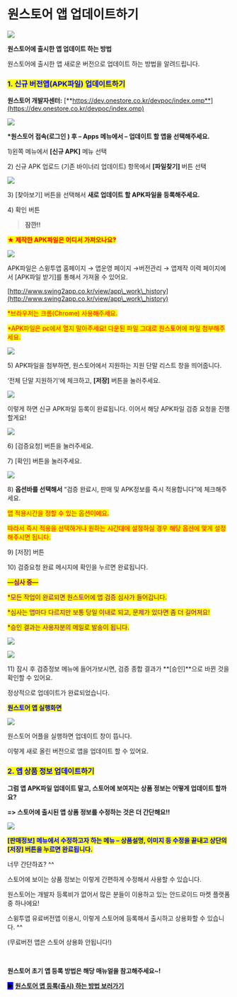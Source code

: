 # 원스토어 앱 업데이트하기

![](https://wp.swing2app.co.kr/wp-content/uploads/2019/04/%EC%9B%90%EC%8A%A4%ED%86%A0%EC%96%B4-%EC%95%B1%EC%97%85%EB%8D%B0%EC%9D%B4%ED%8A%B8%EC%A0%9C%EB%AA%A9.png)

**원스토어에 출시한 앱 업데이트 하는 방법**

&#x20;원스토어에 출시한 앱 새로운 버전으로 업데이트 하는 방법을 알려드립니다.



### <mark style="color:blue;">**1. 신규 버전앱(APK파일) 업데이트하기**</mark>

**원스토어 개발자센터:** [**https://dev.onestore.co.kr/devpoc/index.omp**](https://dev.onestore.co.kr/devpoc/index.omp)

![](https://wp.swing2app.co.kr/wp-content/uploads/2019/04/%EC%9B%90%EC%8A%A4%ED%86%A0%EC%96%B4%EC%97%85%EB%8E%831.png)

**\*원스토어 접속(로그인 ) 후 – Apps 메뉴에서 – 업데이트 할 앱을 선택해주세요.**

1\)왼쪽 메뉴에서 **\[신규 APK]** 메뉴 선택

2\) 신규 APK 업로드 (기존 바이너리 업데이트) 항목에서 **\[파일찾기]** 버튼 선택

![](https://wp.swing2app.co.kr/wp-content/uploads/2019/04/%EC%9B%90%EC%8A%A4%ED%86%A0%EC%96%B4%EC%97%85%EB%8E%832.png)

3\) \[찾아보기] 버튼을 선택해서 **새로 업데이트 할 APK파일을 등록해주세요.**

4\) 확인 버튼&#x20;



> **잠깐!!**

<mark style="color:red;">**★ 제작한 APK파일은 어디서 가져오나요?**</mark>

![](https://wp.swing2app.co.kr/wp-content/uploads/2019/04/APK%ED%8C%8C%EC%9D%BC%EB%8B%A4%EC%9A%B42-1.png)

APK파일은 스윙투앱 홈페이지 → 앱운영 페이지 →버전관리 → 앱제작 이력 페이지에서 \[APK파일 받기]를 통해서 가져올 수 있어요.

[http://www.swing2app.co.kr/view/app\_work\_history](http://www.swing2app.co.kr/view/app\_work\_history)

<mark style="color:red;">\*브라우저는 크롬(Chrome) 사용해주세요.</mark>

<mark style="color:red;">\*APK파일은 pc에서 열지 말아주세요! 다운된 파일 그대로 원스토어에 파일 첨부해주세요.</mark>&#x20;

![](https://wp.swing2app.co.kr/wp-content/uploads/2019/04/%EC%9B%90%EC%8A%A4%ED%86%A0%EC%96%B4%EC%97%85%EB%8E%833.png)

5\) APK파일을 첨부하면, 원스토어에서 지원하는 지원 단말 리스트 창을 띄어줍니다.

‘전체 단말 지원하기’에 체크하고, **\[저장]** 버튼을 눌러주세요.

![](https://wp.swing2app.co.kr/wp-content/uploads/2019/04/%EC%9B%90%EC%8A%A4%ED%86%A0%EC%96%B4%EC%97%85%EB%8E%834.png)

이렇게 하면  신규 APK파일 등록이 완료됩니다. 이어서 해당 APK파일 검증 요청을 진행할게요!

![](https://wp.swing2app.co.kr/wp-content/uploads/2019/04/%EC%9B%90%EC%8A%A4%ED%86%A0%EC%96%B4%EC%97%85%EB%8E%835.png)

6\) \[검증요청] 버튼을 눌러주세요.

7\) \[확인] 버튼을 눌러주세요.&#x20;

![](https://wp.swing2app.co.kr/wp-content/uploads/2019/04/%EC%9B%90%EC%8A%A4%ED%86%A0%EC%96%B4%EC%97%85%EB%8E%836-1.png)

8\)  **옵션바를 선택해서** “검증 완료시, 판매 및 APK정보를 즉시 적용합니다”에 체크해주세요.&#x20;

<mark style="color:red;">앱 적용시간을 정할 수 있는 옵션이에요.</mark>

<mark style="color:red;">따라서 즉시 적용을 선택하거나 원하는 시간대에 설정하실 경우 해당 옵션에 맞게 설정해주시면 됩니다.</mark>

9\) \[저장] 버튼

10\) 검증요청 완료 메시지에 확인을 누르면 완료됩니다.&#x20;



<mark style="color:purple;">**—심사 중—**</mark>

<mark style="color:purple;">\*모든 작업이 완료되면 원스토어에 앱 검증 심사가 들어갑니다.</mark>

<mark style="color:purple;">\*심사는 앱마다 다르지만 보통 당일 이내로 되고, 문제가 있다면 좀 더 길어져요!</mark>

<mark style="color:purple;">\*승인 결과는 사용자분의 메일로 발송이 됩니다.</mark>&#x20;

![](https://wp.swing2app.co.kr/wp-content/uploads/2018/09/%ED%99%94%EC%82%B4%ED%91%9C-3.png)

![](https://wp.swing2app.co.kr/wp-content/uploads/2019/04/%EC%9B%90%EC%8A%A4%ED%86%A0%EC%96%B4%EC%97%85%EB%8E%837-1.png)

11\) 잠시 후 검증정보 메뉴에 들어가보시면,  검증 종합 결과가 **\[승인]**으로 바뀐 것을 확인할 수 있어요.

정상적으로 업데이트가 완료되었습니다.



<mark style="color:blue;">**원스토어 앱 실행화면**</mark>

![](https://wp.swing2app.co.kr/wp-content/uploads/2019/04/%EC%9B%90%EC%8A%A4%ED%86%A0%EC%96%B412\_19.04.png)

원스토어 어플을 실행하면 업데이트 창이 뜹니다.

이렇게 새로 올린 버전으로 앱을 업데이트 할 수 있어요.



### <mark style="color:blue;">**2. 앱 상품 정보 업데이트하기**</mark>

**그럼 앱 APK파일 업데이트 말고, 스토어에 보여지는 상품 정보는 어떻게 업데이트 할까요?**

**=> 스토어에 출시된 앱 상품 정보를 수정하는 것은 더 간단해요!!**

![](https://wp.swing2app.co.kr/wp-content/uploads/2019/04/%EC%9B%90%EC%8A%A4%ED%86%A0%EC%96%B4%EC%97%85%EB%8E%838-1.png)

<mark style="color:blue;">**\[판매정보] 메뉴에서 수정하고자 하는 메뉴 – 상품설명, 이미지 등 수정을 끝내고 상단의 \[저장] 버튼을 누르면 완료됩니다.**</mark>

너무 간단하죠? ^^

스토어에 보이는 상품 정보는 이렇게 간편하게 수정해서 사용할 수 있습니다.



원스토어는 개발자 등록비가 없어서 많은 분들이 이용하고 있는 안드로이드 마켓 플랫폼 중 하나에요!

스윙투앱 유료버전앱 이용시, 이렇게 스토어에 등록해서 출시하고 상용화할 수 있습니다. ^^

(무료버전 앱은 스토어 상용화 안됩니다!)

**​**

**원스토어 초기 앱 등록 방법은 해당 매뉴얼을 참고해주세요\~!**

<mark style="background-color:blue;">**▶**</mark> [**원스토어 앱 등록(출시) 하는 방법 보러가기**](onestore.md)
